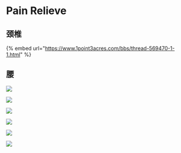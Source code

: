 # Pain Relieve

## 颈椎

{% embed url="https://www.1point3acres.com/bbs/thread-569470-1-1.html" %}

## 腰

![](../.gitbook/assets/processed.jpeg)

![](../.gitbook/assets/processed2.jpeg)

![](../.gitbook/assets/processed3.jpeg)

![](../.gitbook/assets/processed4.jpeg)

![](../.gitbook/assets/processed5.jpeg)

![](../.gitbook/assets/processed6.jpeg)

